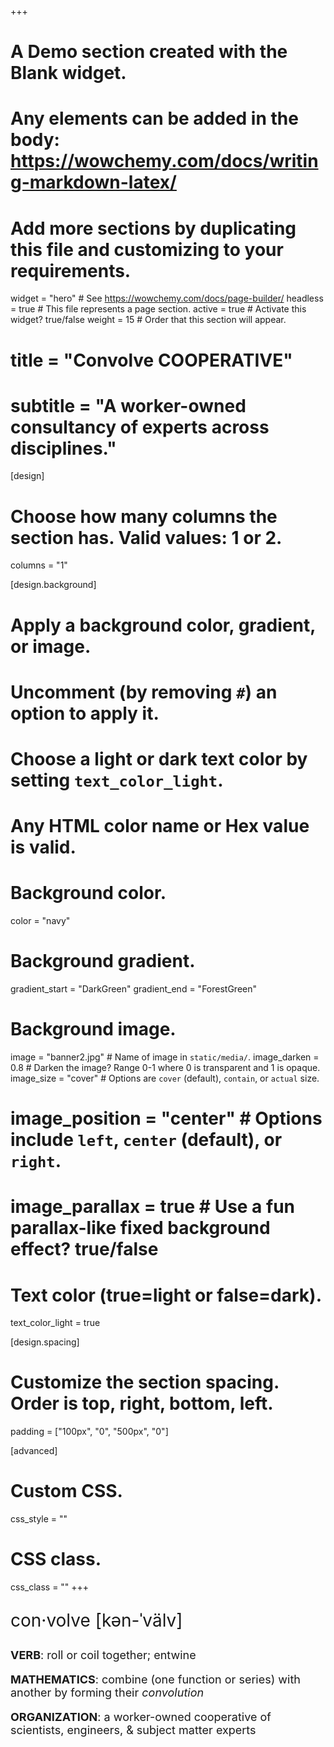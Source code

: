 +++
# A Demo section created with the Blank widget.
# Any elements can be added in the body: https://wowchemy.com/docs/writing-markdown-latex/
# Add more sections by duplicating this file and customizing to your requirements.

widget = "hero"  # See https://wowchemy.com/docs/page-builder/
headless = true  # This file represents a page section.
active = true  # Activate this widget? true/false
weight = 15  # Order that this section will appear.

# title = "Convolve COOPERATIVE"
# subtitle = "A worker-owned consultancy of experts across disciplines."

[design]
  # Choose how many columns the section has. Valid values: 1 or 2.
  columns = "1"

[design.background]
  # Apply a background color, gradient, or image.
  #   Uncomment (by removing `#`) an option to apply it.
  #   Choose a light or dark text color by setting `text_color_light`.
  #   Any HTML color name or Hex value is valid.

  # Background color.
  color = "navy"
  
  # Background gradient.
  gradient_start = "DarkGreen"
  gradient_end = "ForestGreen"
  
  # Background image.
  image = "banner2.jpg"  # Name of image in `static/media/`.
  image_darken = 0.8  # Darken the image? Range 0-1 where 0 is transparent and 1 is opaque.
  image_size = "cover"  #  Options are `cover` (default), `contain`, or `actual` size.
  # image_position = "center"  # Options include `left`, `center` (default), or `right`.
  # image_parallax = true  # Use a fun parallax-like fixed background effect? true/false
  
  # Text color (true=light or false=dark).
  text_color_light = true

[design.spacing]
  # Customize the section spacing. Order is top, right, bottom, left.
  padding = ["100px", "0", "500px", "0"]

[advanced]
 # Custom CSS. 
 css_style = ""
 
 # CSS class.
 css_class = ""
+++

<!----
<p style="font-size: 45px"><b>CONVOLVE COLLECTIVE</b></p>
<br>
--->

<p style="font-size: 28px">con·volve [kən-ˈvälv]</p>
<p style="font-size: 18px"><b>VERB</b>: roll or coil together; entwine</p> 
<p style="font-size: 18px"><b>MATHEMATICS</b>: combine (one function or series) with another by forming their <i>convolution</i></p>
<p style="font-size: 18px"><b>ORGANIZATION</b>: a worker-owned cooperative of scientists, engineers, & subject matter experts</p>

<!----
<p style="font-size: 21px">
⚛️ specialized scientific consulting<br>
📈 production databases/pipelines/APIs<br>
📡 sensor networks and dashboards<br>
</p> 


<br>
<br>
--->
